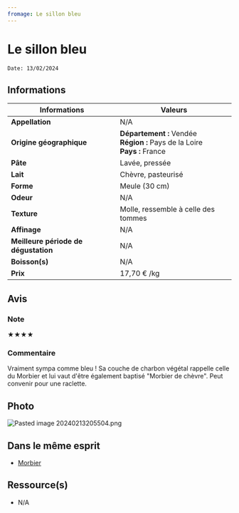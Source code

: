 ```yaml
---
fromage: Le sillon bleu
---
```


# Le sillon bleu
```
Date: 13/02/2024
```
## Informations

| Informations | Valeurs |
| ---- | ---- |
| **Appellation** | N/A |
| **Origine géographique** | **Département :** Vendée<br>**Région :** Pays de la Loire<br>**Pays :** France   |
| **Pâte** | Lavée, pressée |
| **Lait** | Chèvre, pasteurisé |
| **Forme** | Meule (30 cm) |
| **Odeur** | N/A |
| **Texture** | Molle, ressemble à celle des tommes |
| **Affinage** | N/A |
| **Meilleure période de dégustation** | N/A |
| **Boisson(s)** | N/A |
| **Prix** | 17,70 € /kg |

## Avis
### Note
★★★★
### Commentaire
Vraiment sympa comme bleu ! Sa couche de charbon végétal rappelle celle du Morbier et lui vaut d'être également baptisé "Morbier de chèvre". Peut convenir pour une raclette.

## Photo
![Pasted image 20240213205504.png](./M%C3%A9dias/Pasted%20image%2020240213205504.png)

## Dans le même esprit
* [Morbier](Morbier.md)

## Ressource(s)
* N/A